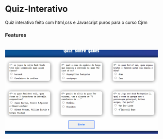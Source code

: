 # Quiz-Interativo

Quiz interativo feito com html,css e Javascript puros para o curso Cjrm

### Features

<h1>
   <img alt="QuizGif" title="QuizGif" src="/Readme.gif" />
</h1>

